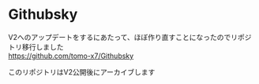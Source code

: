 # Githubsky
V2へのアップデートをするにあたって、ほぼ作り直すことになったのでリポジトリ移行しました  
https://github.com/tomo-x7/Githubsky  

このリポジトリはV2公開後にアーカイブします
